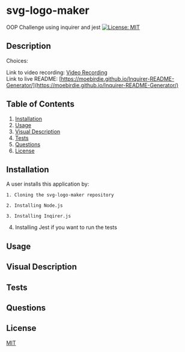 # svg-logo-maker
OOP Challenge using inquirer and jest
[![License: MIT](https://img.shields.io/badge/License-MIT-yellow.svg)](https://opensource.org/licenses/MIT)

## Description


Choices:

Link to video recording: [Video Recording](https://watch.screencastify.com/v/FQHnwyv1kiamS1cnZAFX)  
Link to live README: [https://moebirdie.github.io/Inquirer-README-Generator/](https://moebirdie.github.io/Inquirer-README-Generator/)


## Table of Contents

1. [Installation](#Installation)
2. [Usage](#Usage)
3. [Visual Description](#Visual-Description)
4. [Tests](#Tests)  
5. [Questions](#Questions)
6. [License](#License)


## Installation <a id="Installation"></a>
A user installs this application by:  

	1. Cloning the svg-logo-maker repository 

	2. Installing Node.js  

	3. Installing Inqirer.js 

  4. Installing Jest if you want to run the tests

## Usage <a id="Usage"></a>

## Visual Description <a id="Visual-Description"></a>

## Tests <a id="Tests"></a>

## Questions <a id="Questions"></a>

## License <a id="License"></a>

[MIT](https://opensource.org/licenses/MIT)
